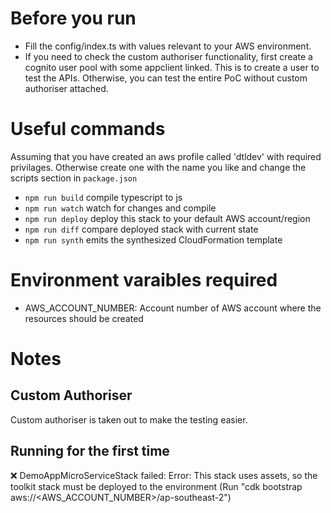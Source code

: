 # Before you run
- Fill the config/index.ts with values relevant to your AWS environment.
- If you need to check the custom authoriser functionality, first create a cognito user pool with some appclient linked. This is to create a user to test the APIs. Otherwise, you can test the entire PoC without custom authoriser attached.

# Useful commands

Assuming that you have created an aws profile called 'dtldev' with required privilages. Otherwise create one with the name you like and change the scripts section in `package.json`   

 * `npm run build`   compile typescript to js
 * `npm run watch`   watch for changes and compile
 * `npm run deploy`  deploy this stack to your default AWS account/region
 * `npm run diff`    compare deployed stack with current state
 * `npm run synth`   emits the synthesized CloudFormation template

# Environment varaibles required
- AWS_ACCOUNT_NUMBER: Account number of AWS account where the resources should be created

# Notes

## Custom Authoriser
Custom authoriser is taken out to make the testing easier.

## Running for the first time
 ❌  DemoAppMicroServiceStack failed: Error: This stack uses assets, so the toolkit stack must be deployed to the environment (Run "cdk bootstrap aws://<AWS_ACCOUNT_NUMBER>/ap-southeast-2")